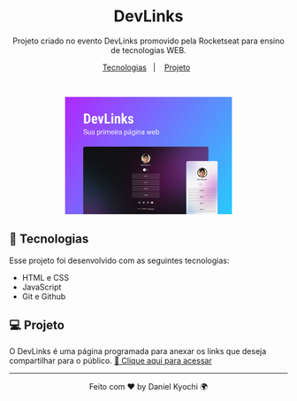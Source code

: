 <h1 align="center"> DevLinks</h1>

<p align="center">
Projeto criado no evento DevLinks promovido pela Rocketseat para ensino de tecnologias WEB.
</p>

<p align="center">
  <a href="#-tecnologias">Tecnologias</a>&nbsp;&nbsp;&nbsp;|&nbsp;&nbsp;&nbsp;
  <a href="#-projeto">Projeto</a>&nbsp;&nbsp;
</p>
<br>

<p align="center">
  <img alt="dev-links" src=".github/Capa.jpg" width="60%">
</p>

## 🚀 Tecnologias

Esse projeto foi desenvolvido com as seguintes tecnologias:

- HTML e CSS
- JavaScript
- Git e Github


## 💻 Projeto

O DevLinks é uma página programada para anexar os links que deseja compartilhar para o público.
[🔗 Clique aqui para acessar](https://dev-links-lovat.vercel.app/)

---

<p align="center">Feito com ♥ by Daniel Kyochi 🌍</p>
